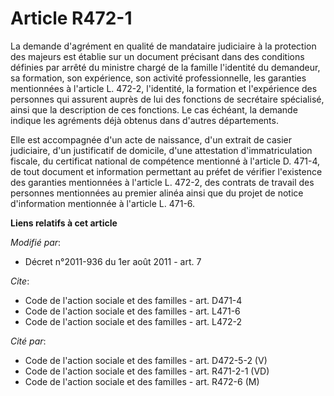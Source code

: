 # Article R472-1

La demande d'agrément en qualité de mandataire judiciaire à la protection des majeurs est établie sur un document précisant
dans des conditions définies par arrêté du ministre chargé de la famille l'identité du demandeur, sa formation, son
expérience, son activité professionnelle, les garanties mentionnées à l'article L. 472-2, l'identité, la formation et
l'expérience des personnes qui assurent auprès de lui des fonctions de secrétaire spécialisé, ainsi que la description de ces
fonctions. Le cas échéant, la demande indique les agréments déjà obtenus dans d'autres départements.

Elle est accompagnée d'un acte de naissance, d'un extrait de casier judiciaire, d'un justificatif de domicile, d'une
attestation d'immatriculation fiscale, du certificat national de compétence mentionné à l'article D. 471-4, de tout document
et information permettant au préfet de vérifier l'existence des garanties mentionnées à l'article L. 472-2, des contrats de
travail des personnes mentionnées au premier alinéa ainsi que du projet de notice d'information mentionnée à l'article L.
471-6.

**Liens relatifs à cet article**

_Modifié par_:

  - Décret n°2011-936 du 1er août 2011 - art. 7

_Cite_:

  - Code de l'action sociale et des familles - art. D471-4
  - Code de l'action sociale et des familles - art. L471-6
  - Code de l'action sociale et des familles - art. L472-2

_Cité par_:

  - Code de l'action sociale et des familles - art. D472-5-2 (V)
  - Code de l'action sociale et des familles - art. R471-2-1 (VD)
  - Code de l'action sociale et des familles - art. R472-6 (M)
